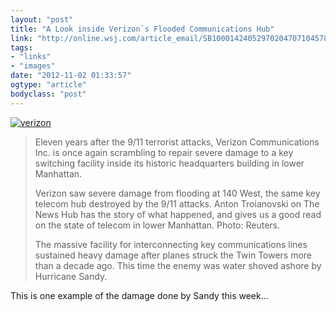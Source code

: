 ```yaml
---
layout: "post"
title: "A Look inside Verizon`s Flooded Communications Hub"
link: "http://online.wsj.com/article_email/SB10001424052970204707104578091171538491386-lMyQjAxMTAyMDMwMTEzNDEyWj.html"
tags: 
- "links"
- "images"
date: "2012-11-02 01:33:57"
ogtype: "article"
bodyclass: "post"
---
```


[![](http://cdn.rogerstringer.com/wp-content/uploads/2012/11/verizon.jpg "verizon")](http://cdn.rogerstringer.com/wp-content/uploads/2012/11/verizon.jpg)

> Eleven years after the 9/11 terrorist attacks, Verizon Communications Inc. is once again scrambling to repair severe damage to a key switching facility inside its historic headquarters building in lower Manhattan.
> 
>  Verizon saw severe damage from flooding at 140 West, the same key telecom hub destroyed by the 9/11 attacks. Anton Troianovski on The News Hub has the story of what happened, and gives us a good read on the state of telecom in lower Manhattan. Photo: Reuters.
> 
> The massive facility for interconnecting key communications lines sustained heavy damage after planes struck the Twin Towers more than a decade ago. This time the enemy was water shoved ashore by Hurricane Sandy.

This is one example of the damage done by Sandy this week…